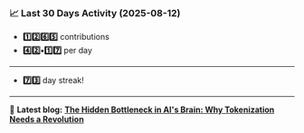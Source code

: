 <!--START_STATS-->
### 📈 Last 30 Days Activity (2025-08-12)  
- **1️⃣2️⃣6️⃣5️⃣** contributions  
- **4️⃣2️⃣•1️⃣7️⃣** per day
---
- **7️⃣3️⃣** day streak!
---
📝 **Latest blog:** [**The Hidden Bottleneck in AI's Brain: Why Tokenization Needs a Revolution**](https://andriak.com/blog/tokenization-revolution)
<!--END_STATS-->
